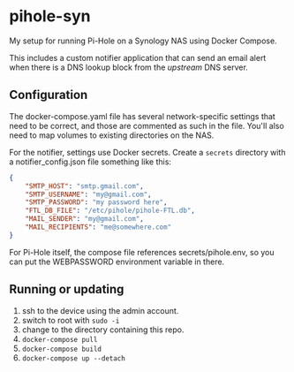 # pihole-syn

My setup for running  Pi-Hole on a Synology NAS using Docker Compose.

This includes a custom notifier application that can send an email alert when
there is a DNS lookup block from the *upstream* DNS server.

## Configuration

The docker-compose.yaml file has several network-specific settings that need to
be correct, and those are commented as such in the file. You'll also need to
map volumes to existing directories on the NAS.

For the notifier, settings use Docker secrets. Create a `secrets` directory
with a notifier_config.json file something like this:

```json
{
    "SMTP_HOST": "smtp.gmail.com",
    "SMTP_USERNAME": "my@gmail.com",
    "SMTP_PASSWORD": "my password here",
    "FTL_DB_FILE": "/etc/pihole/pihole-FTL.db",
    "MAIL_SENDER": "my@gmail.com",
    "MAIL_RECIPIENTS": "me@somewhere.com"
}
```

For Pi-Hole itself, the compose file references secrets/pihole.env, so you can
put the WEBPASSWORD environment variable in there.

## Running or updating

1. ssh to the device using the admin account.
2. switch to root with `sudo -i`
3. change to the directory containing this repo.
4. `docker-compose pull`
5. `docker-compose build`
6. `docker-compose up --detach`

